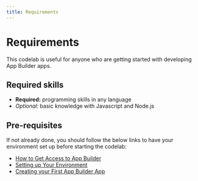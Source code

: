 ```yaml
---
title: Requirements
---
```

# Requirements

This codelab is useful for anyone who are getting started with developing App Builder apps.

## Required skills

* **Required:** programming skills in any language
* *Optional:* basic knowledge with Javascript and Node.js

## Pre-requisites

If not already done, you should follow the below links to have your environment set up before starting the codelab:

* [How to Get Access to App Builder](../../overview/getting-access.md)
* [Setting up Your Environment](../../getting-started/index.md)
* [Creating your First App Builder App](../../getting-started/first-app.md)
